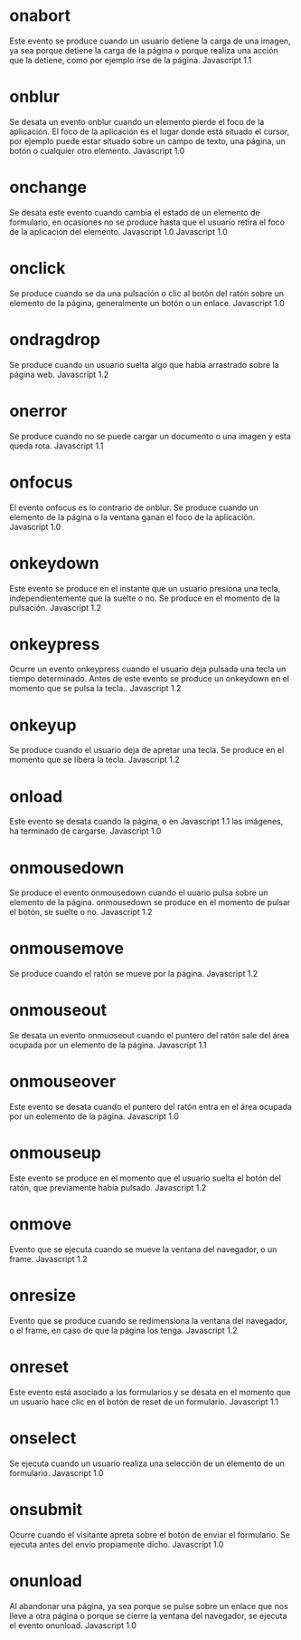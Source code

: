 # onabort
Este evento se produce cuando un usuario detiene la carga de una imagen, ya sea porque detiene la carga de la página o porque realiza una acción que la detiene, como por ejemplo irse de la página.
Javascript 1.1

# onblur
Se desata un evento onblur cuando un elemento pierde el foco de la aplicación. El foco de la aplicación es el lugar donde está situado el cursor, por ejemplo puede estar situado sobre un campo de texto, una página, un botón o cualquier otro elemento.
Javascript 1.0

# onchange
Se desata este evento cuando cambia el estado de un elemento de formulario, en ocasiones no se produce hasta que el usuario retira el foco de la aplicación del elemento. Javascript 1.0
Javascript 1.0

# onclick
Se produce cuando se da una pulsación o clic al botón del ratón sobre un elemento de la página, generalmente un botón o un enlace.
Javascript 1.0

# ondragdrop
Se produce cuando un usuario suelta algo que había arrastrado sobre la página web.
Javascript 1.2

# onerror
Se produce cuando no se puede cargar un documento o una imagen y esta queda rota.
Javascript 1.1

# onfocus
El evento onfocus es lo contrario de onblur. Se produce cuando un elemento de la página o la ventana ganan el foco de la aplicación.
Javascript 1.0

# onkeydown
Este evento se produce en el instante que un usuario presiona una tecla, independientemente que la suelte o no. Se produce en el momento de la pulsación.
Javascript 1.2

# onkeypress
Ocurre un evento onkeypress cuando el usuario deja pulsada una tecla un tiempo determinado. Antes de este evento se produce un onkeydown en el momento que se pulsa la tecla..
Javascript 1.2

# onkeyup
Se produce cuando el usuario deja de apretar una tecla. Se produce en el momento que se libera la tecla.
Javascript 1.2

# onload
Este evento se desata cuando la página, o en Javascript 1.1 las imágenes, ha terminado de cargarse.
Javascript 1.0

# onmousedown
Se produce el evento onmousedown cuando el uuario pulsa sobre un elemento de la página. onmousedown se produce en el momento de pulsar el botón, se suelte o no.
Javascript 1.2

# onmousemove
Se produce cuando el ratón se mueve por la página.
Javascript 1.2

# onmouseout
Se desata un evento onmuoseout cuando el puntero del ratón sale del área ocupada por un elemento de la página.
Javascript 1.1

# onmouseover
Este evento se desata cuando el puntero del ratón entra en el área ocupada por un eolemento de la página.
Javascript 1.0

# onmouseup
Este evento se produce en el momento que el usuario suelta el botón del ratón, que previamente había pulsado.
Javascript 1.2

# onmove
Evento que se ejecuta cuando se mueve la ventana del navegador, o un frame.
Javascript 1.2

# onresize
Evento que se produce cuando se redimensiona la ventana del navegador, o el frame, en caso de que la página los tenga.
Javascript 1.2

# onreset
Este evento está asociado a los formularios y se desata en el momento que un usuario hace clic en el botón de reset de un formulario.
Javascript 1.1

# onselect
Se ejecuta cuando un usuario realiza una selección de un elemento de un formulario.
Javascript 1.0

# onsubmit
Ocurre cuando el visitante apreta sobre el botón de enviar el formulario. Se ejecuta antes del envío propiamente dicho.
Javascript 1.0

# onunload
Al abandonar una página, ya sea porque se pulse sobre un enlace que nos lleve a otra página o porque se cierre la ventana del navegador, se ejecuta el evento onunload.
Javascript 1.0